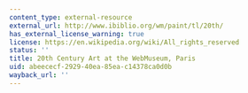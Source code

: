 ```yaml
---
content_type: external-resource
external_url: http://www.ibiblio.org/wm/paint/tl/20th/
has_external_license_warning: true
license: https://en.wikipedia.org/wiki/All_rights_reserved
status: ''
title: 20th Century Art at the WebMuseum, Paris
uid: abeececf-2929-40ea-85ea-c14378ca0d0b
wayback_url: ''
---
```

